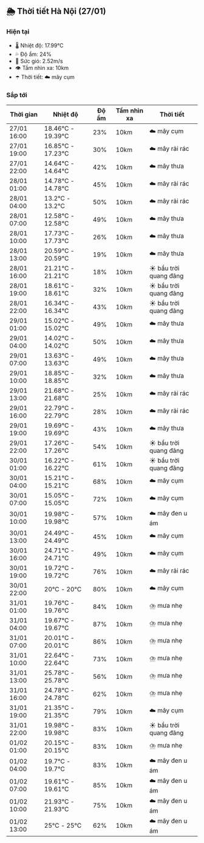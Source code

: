 ## 🌦️ Thời tiết Hà Nội (27/01)

### Hiện tại

- 🌡️ Nhiệt độ: 17.99℃
- 💦 Độ ẩm: 24%
- 💨 Sức gió: 2.52m/s
- 👁️ Tầm nhìn xa: 10km
- ☂️ Thời tiết: ☁️ mây cụm

### Sắp tới

| Thời gian | Nhiệt độ | Độ ẩm | Tầm nhìn xa | Thời tiết |
| --- | --- | --- | --- | --- |
| 27/01 16:00 | 18.46℃ - 19.39℃ | 23% | 10km | ☁️ mây cụm |
| 27/01 19:00 | 16.85℃ - 17.23℃ | 30% | 10km | ☁️ mây rải rác |
| 27/01 22:00 | 14.64℃ - 14.64℃ | 42% | 10km | ☁️ mây thưa |
| 28/01 01:00 | 14.78℃ - 14.78℃ | 45% | 10km | ☁️ mây rải rác |
| 28/01 04:00 | 13.2℃ - 13.2℃ | 50% | 10km | ☁️ mây rải rác |
| 28/01 07:00 | 12.58℃ - 12.58℃ | 49% | 10km | ☁️ mây thưa |
| 28/01 10:00 | 17.73℃ - 17.73℃ | 26% | 10km | ☁️ mây thưa |
| 28/01 13:00 | 20.59℃ - 20.59℃ | 19% | 10km | ☁️ mây thưa |
| 28/01 16:00 | 21.21℃ - 21.21℃ | 18% | 10km | ☀️ bầu trời quang đãng |
| 28/01 19:00 | 18.61℃ - 18.61℃ | 32% | 10km | ☀️ bầu trời quang đãng |
| 28/01 22:00 | 16.34℃ - 16.34℃ | 43% | 10km | ☀️ bầu trời quang đãng |
| 29/01 01:00 | 15.02℃ - 15.02℃ | 49% | 10km | ☁️ mây thưa |
| 29/01 04:00 | 14.02℃ - 14.02℃ | 50% | 10km | ☁️ mây thưa |
| 29/01 07:00 | 13.63℃ - 13.63℃ | 49% | 10km | ☁️ mây thưa |
| 29/01 10:00 | 18.85℃ - 18.85℃ | 32% | 10km | ☁️ mây thưa |
| 29/01 13:00 | 21.68℃ - 21.68℃ | 25% | 10km | ☁️ mây rải rác |
| 29/01 16:00 | 22.79℃ - 22.79℃ | 28% | 10km | ☁️ mây rải rác |
| 29/01 19:00 | 19.69℃ - 19.69℃ | 43% | 10km | ☁️ mây thưa |
| 29/01 22:00 | 17.26℃ - 17.26℃ | 54% | 10km | ☀️ bầu trời quang đãng |
| 30/01 01:00 | 16.22℃ - 16.22℃ | 61% | 10km | ☀️ bầu trời quang đãng |
| 30/01 04:00 | 15.21℃ - 15.21℃ | 68% | 10km | ☁️ mây cụm |
| 30/01 07:00 | 15.05℃ - 15.05℃ | 72% | 10km | ☁️ mây cụm |
| 30/01 10:00 | 19.98℃ - 19.98℃ | 57% | 10km | ☁️ mây đen u ám |
| 30/01 13:00 | 24.49℃ - 24.49℃ | 45% | 10km | ☁️ mây cụm |
| 30/01 16:00 | 24.71℃ - 24.71℃ | 49% | 10km | ☁️ mây cụm |
| 30/01 19:00 | 19.72℃ - 19.72℃ | 76% | 10km | ☁️ mây rải rác |
| 30/01 22:00 | 20℃ - 20℃ | 80% | 10km | ☁️ mây cụm |
| 31/01 01:00 | 19.76℃ - 19.76℃ | 84% | 10km | ⛈️ mưa nhẹ |
| 31/01 04:00 | 19.67℃ - 19.67℃ | 87% | 10km | ⛈️ mưa nhẹ |
| 31/01 07:00 | 20.01℃ - 20.01℃ | 86% | 10km | ⛈️ mưa nhẹ |
| 31/01 10:00 | 22.64℃ - 22.64℃ | 73% | 10km | ⛈️ mưa nhẹ |
| 31/01 13:00 | 25.78℃ - 25.78℃ | 56% | 10km | ⛈️ mưa nhẹ |
| 31/01 16:00 | 24.78℃ - 24.78℃ | 62% | 10km | ⛈️ mưa nhẹ |
| 31/01 19:00 | 21.35℃ - 21.35℃ | 79% | 10km | ☁️ mây cụm |
| 31/01 22:00 | 19.98℃ - 19.98℃ | 83% | 10km | ☀️ bầu trời quang đãng |
| 01/02 01:00 | 20.15℃ - 20.15℃ | 83% | 10km | ⛈️ mưa nhẹ |
| 01/02 04:00 | 19.7℃ - 19.7℃ | 83% | 10km | ☁️ mây đen u ám |
| 01/02 07:00 | 19.61℃ - 19.61℃ | 85% | 10km | ☁️ mây đen u ám |
| 01/02 10:00 | 21.93℃ - 21.93℃ | 75% | 10km | ☁️ mây đen u ám |
| 01/02 13:00 | 25℃ - 25℃ | 62% | 10km | ☁️ mây đen u ám |
